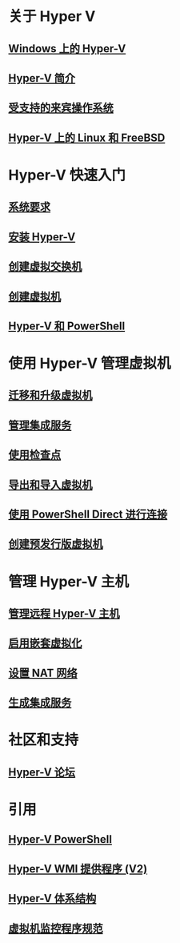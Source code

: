 # 关于 Hyper V
## [Windows 上的 Hyper-V](./windows_welcome.md)
## [Hyper-V 简介](./about/hyperv_on_windows.md)
## [受支持的来宾操作系统](about/supported_guest_os.md)
## [Hyper-V 上的 Linux 和 FreeBSD](https://technet.microsoft.com/library/dn531030.aspx)
# Hyper-V 快速入门
## [系统要求](quick_start/walkthrough_compatibility.md)
## [安装 Hyper-V](quick_start/walkthrough_install.md)
## [创建虚拟交换机](quick_start/walkthrough_virtual_switch.md)
## [创建虚拟机](quick_start/walkthrough_create_vm.md)
## [Hyper-V 和 PowerShell](quick_start/walkthrough_powershell.md)
# 使用 Hyper-V 管理虚拟机
## [迁移和升级虚拟机](http://aka.ms/upgradevmconfig)
## [管理集成服务](user_guide/managing_ics.md)
## [使用检查点](user_guide/checkpoints.md)
## [导出和导入虚拟机](user_guide/export_import.md)
## [使用 PowerShell Direct 进行连接](user_guide/vmsession.md)
## [创建预发行版虚拟机](user_guide/create_pre-release_vm.md) 
# 管理 Hyper-V 主机
## [管理远程 Hyper-V 主机](user_guide/remote_host_management.md)
## [启用嵌套虚拟化](user_guide/nesting.md)
## [设置 NAT 网络](user_guide/setup_nat_network.md)
## [生成集成服务](develop/make_mgmt_service.md)
# 社区和支持
## [Hyper-V 论坛](https://social.technet.microsoft.com/Forums/windowsserver/en-US/home?forum=winserverhyperv)
# 引用
## [Hyper-V PowerShell](https://technet.microsoft.com/library/hh848559.aspx)
## [Hyper-V WMI 提供程序 (V2)](https://msdn.microsoft.com/library/hh850319.aspx)
## [Hyper-V 体系结构](https://msdn.microsoft.com/en-us/library/cc768520(v=bts.10).aspx)
## [虚拟机监控程序规范](develop/tlfs.md)


<!--HONumber=Jun16_HO4-->


